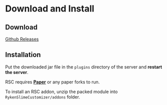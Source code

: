 # Download and Install

## Download

[Github Releases](https://github.com/SlimefunReloadingProject/RykenSlimeCustomizer-EN/releases)

## Installation

Put the downloaded jar file in the `plugins` directory of the server and **restart the server**.

RSC requires [**Paper**](https://papermc.io/) or any paper forks to run.

To install an RSC addon, unzip the packed module into `RykenSlimeCustomizer/addons` folder.

